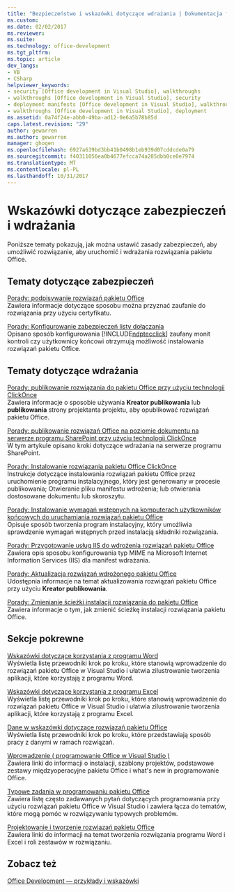 ```yaml
---
title: "Bezpieczeństwo i wskazówki dotyczące wdrażania | Dokumentacja firmy Microsoft"
ms.custom: 
ms.date: 02/02/2017
ms.reviewer: 
ms.suite: 
ms.technology: office-development
ms.tgt_pltfrm: 
ms.topic: article
dev_langs:
- VB
- CSharp
helpviewer_keywords:
- security [Office development in Visual Studio], walkthroughs
- walkthroughs [Office development in Visual Studio], security
- deployment manifests [Office development in Visual Studio], walkthroughs
- walkthroughs [Office development in Visual Studio], deployment
ms.assetid: 0a74f24e-abb0-49ba-ad12-0e6a5b78b85d
caps.latest.revision: "29"
author: gewarren
ms.author: gewarren
manager: ghogen
ms.openlocfilehash: 6927a639bd3bb41b0498b1eb939d07cddcde0a79
ms.sourcegitcommit: f40311056ea0b4677efcca74a285dbb0ce0e7974
ms.translationtype: MT
ms.contentlocale: pl-PL
ms.lasthandoff: 10/31/2017
---
```

# <a name="security-and-deployment-walkthroughs"></a>Wskazówki dotyczące zabezpieczeń i wdrażania
  Poniższe tematy pokazują, jak można ustawić zasady zabezpieczeń, aby umożliwić rozwiązanie, aby uruchomić i wdrażania rozwiązania pakietu Office.  
  
## <a name="security-topics"></a>Tematy dotyczące zabezpieczeń  
 [Porady: podpisywanie rozwiązań pakietu Office](../vsto/how-to-sign-office-solutions.md)  
 Zawiera informacje dotyczące sposobu można przyznać zaufanie do rozwiązania przy użyciu certyfikatu.  
  
 [Porady: Konfigurowanie zabezpieczeń listy dołączania](../vsto/how-to-configure-inclusion-list-security.md)  
 Opisano sposób konfigurowania [!INCLUDE[ndptecclick](../vsto/includes/ndptecclick-md.md)] zaufany monit kontroli czy użytkownicy końcowi otrzymują możliwość instalowania rozwiązań pakietu Office.  
  
## <a name="deployment-topics"></a>Tematy dotyczące wdrażania  
 [Porady: publikowanie rozwiązania do pakietu Office przy użyciu technologii ClickOnce](http://msdn.microsoft.com/en-us/2b6c247e-bc04-4ce4-bb64-c4e79bb3d5b8)  
 Zawiera informacje o sposobie używania **Kreator publikowania** lub **publikowania** strony projektanta projektu, aby opublikować rozwiązań pakietu Office.  
  
 [Porady: publikowanie rozwiązań Office na poziomie dokumentu na serwerze programu SharePoint przy użyciu technologii ClickOnce](http://msdn.microsoft.com/en-us/2408e809-fb78-42a1-9152-00afa1522e58)  
 W tym artykule opisano kroki dotyczące wdrażania na serwerze programu SharePoint.  
  
 [Porady: Instalowanie rozwiązania pakietu Office ClickOnce](http://msdn.microsoft.com/en-us/14702f48-9161-4190-994c-78211fe18065)  
 Instrukcje dotyczące instalowania rozwiązań pakietu Office przez uruchomienie programu instalacyjnego, który jest generowany w procesie publikowania; Otwieranie pliku manifestu wdrożenia; lub otwierania dostosowane dokumentu lub skoroszytu.  
  
 [Porady: Instalowanie wymagań wstępnych na komputerach użytkowników końcowych do uruchamiania rozwiązań pakietu Office](http://msdn.microsoft.com/en-us/74dd2c52-838f-4abf-b2b4-4d7b0c2a0a98)  
 Opisuje sposób tworzenia program instalacyjny, który umożliwia sprawdzenie wymagań wstępnych przed instalacją składniki rozwiązania.  
  
 [Porady: Przygotowanie usług IIS do wdrożenia rozwiązań pakietu Office](http://msdn.microsoft.com/en-us/f62bce70-81d4-4f8b-86e6-2f2afec5d9b4)  
 Zawiera opis sposobu konfigurowania typ MIME na Microsoft Internet Information Services (IIS) dla manifest wdrażania.  
  
 [Porady: Aktualizacja rozwiązań wdrożonego pakietu Office](http://msdn.microsoft.com/en-us/be96db53-b6ea-46ab-b8d9-b76b098b3b13)  
 Udostępnia informacje na temat aktualizowania rozwiązań pakietu Office przy użyciu **Kreator publikowania**.  
  
 [Porady: Zmienianie ścieżki instalacji rozwiązania do pakietu Office](http://msdn.microsoft.com/en-us/d0eaa07b-2d72-4902-899f-2f9fb165b8fd)  
 Zawiera informacje o tym, jak zmienić ścieżkę instalacji rozwiązania pakietu Office.  
  
## <a name="related-sections"></a>Sekcje pokrewne  
 [Wskazówki dotyczące korzystania z programu Word](../vsto/walkthroughs-using-word.md)  
 Wyświetla listę przewodniki krok po kroku, które stanowią wprowadzenie do rozwiązań pakietu Office w Visual Studio i ułatwia zilustrowanie tworzenia aplikacji, które korzystają z programu Word.  
  
 [Wskazówki dotyczące korzystania z programu Excel](../vsto/walkthroughs-using-excel.md)  
 Wyświetla listę przewodniki krok po kroku, które stanowią wprowadzenie do rozwiązań pakietu Office w Visual Studio i ułatwia zilustrowanie tworzenia aplikacji, które korzystają z programu Excel.  
  
 [Dane w wskazówki dotyczące rozwiązań pakietu Office](../vsto/data-in-office-solutions-walkthroughs.md)  
 Wyświetla listę przewodniki krok po kroku, które przedstawiają sposób pracy z danymi w ramach rozwiązań.  
  
 [Wprowadzenie &#40; programowanie Office w Visual Studio &#41;](../vsto/getting-started-office-development-in-visual-studio.md)  
 Zawiera linki do informacji o instalacji, szablony projektów, podstawowe zestawy międzyoperacyjne pakietu Office i what's new in programowanie Office.  
  
 [Typowe zadania w programowaniu pakietu Office](../vsto/common-tasks-in-office-programming.md)  
 Zawiera listę często zadawanych pytań dotyczących programowania przy użyciu rozwiązań pakietu Office w Visual Studio i zawiera łącza do tematów, które mogą pomóc w rozwiązywaniu typowych problemów.  
  
 [Projektowanie i tworzenie rozwiązań pakietu Office](../vsto/designing-and-creating-office-solutions.md)  
 Zawiera linki do informacji na temat tworzenia rozwiązania programu Word i Excel i roli zestawów w rozwiązaniu.  
  
## <a name="see-also"></a>Zobacz też  
 [Office Development ― przykłady i wskazówki](../vsto/office-development-samples-and-walkthroughs.md)  
  
  